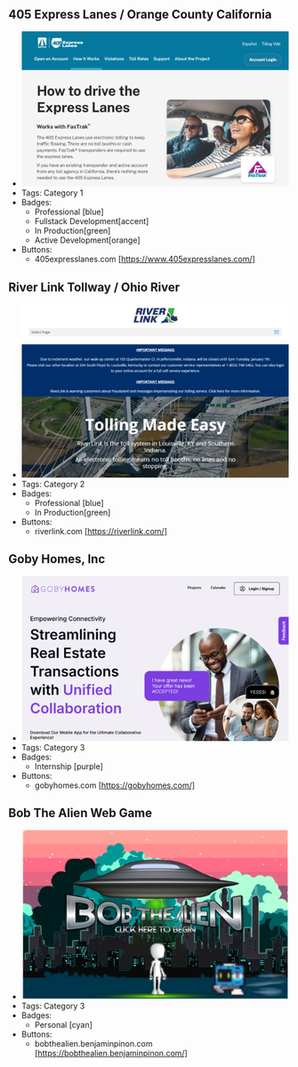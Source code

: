## 405 Express Lanes / Orange County California

- ![600x300](../assets/405-express-lanes-project1.png)
- Tags: Category 1
- Badges:
  - Professional [blue]
  - Fullstack Development[accent]
  - In Production[green]
  - Active Development[orange]
- Buttons:
  - 405expresslanes.com [https://www.405expresslanes.com/]

## River Link Tollway / Ohio River

- ![600x300](../assets/orb-river-link.png)
- Tags: Category 2
- Badges:
  - Professional [blue]
  - In Production[green]
- Buttons:
  - riverlink.com [https://riverlink.com/]

## Goby Homes, Inc

- ![600x371](../assets/goby-homes.png)
- Tags: Category 3
- Badges:
  - Internship [purple]
- Buttons:
  - gobyhomes.com [https://gobyhomes.com/]

## Bob The Alien Web Game

- ![600x382](../assets/bob-the-alien.png)
- Tags: Category 3
- Badges:
  - Personal [cyan]
- Buttons:
  - bobthealien.benjaminpinon.com [https://bobthealien.benjaminpinon.com/]
